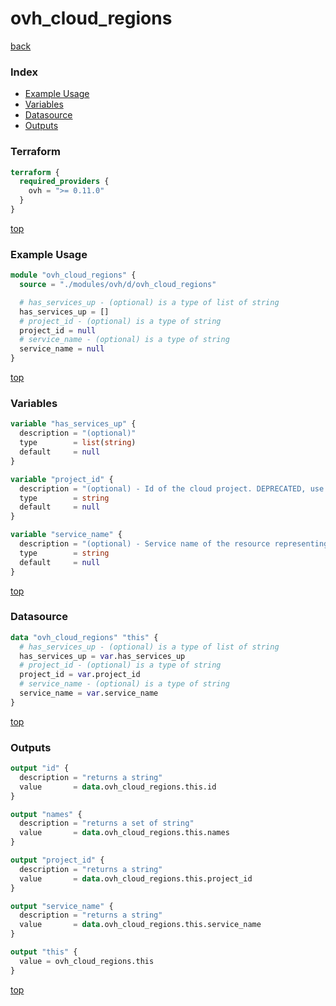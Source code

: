 # ovh_cloud_regions

[back](../ovh.md)

### Index

- [Example Usage](#example-usage)
- [Variables](#variables)
- [Datasource](#datasource)
- [Outputs](#outputs)

### Terraform

```terraform
terraform {
  required_providers {
    ovh = ">= 0.11.0"
  }
}
```

[top](#index)

### Example Usage

```terraform
module "ovh_cloud_regions" {
  source = "./modules/ovh/d/ovh_cloud_regions"

  # has_services_up - (optional) is a type of list of string
  has_services_up = []
  # project_id - (optional) is a type of string
  project_id = null
  # service_name - (optional) is a type of string
  service_name = null
}
```

[top](#index)

### Variables

```terraform
variable "has_services_up" {
  description = "(optional)"
  type        = list(string)
  default     = null
}

variable "project_id" {
  description = "(optional) - Id of the cloud project. DEPRECATED, use `service_name` instead"
  type        = string
  default     = null
}

variable "service_name" {
  description = "(optional) - Service name of the resource representing the id of the cloud project."
  type        = string
  default     = null
}
```

[top](#index)

### Datasource

```terraform
data "ovh_cloud_regions" "this" {
  # has_services_up - (optional) is a type of list of string
  has_services_up = var.has_services_up
  # project_id - (optional) is a type of string
  project_id = var.project_id
  # service_name - (optional) is a type of string
  service_name = var.service_name
}
```

[top](#index)

### Outputs

```terraform
output "id" {
  description = "returns a string"
  value       = data.ovh_cloud_regions.this.id
}

output "names" {
  description = "returns a set of string"
  value       = data.ovh_cloud_regions.this.names
}

output "project_id" {
  description = "returns a string"
  value       = data.ovh_cloud_regions.this.project_id
}

output "service_name" {
  description = "returns a string"
  value       = data.ovh_cloud_regions.this.service_name
}

output "this" {
  value = ovh_cloud_regions.this
}
```

[top](#index)